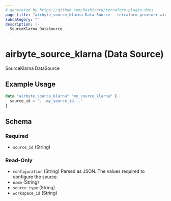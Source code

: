 ```yaml
---
# generated by https://github.com/hashicorp/terraform-plugin-docs
page_title: "airbyte_source_klarna Data Source - terraform-provider-airbyte"
subcategory: ""
description: |-
  SourceKlarna DataSource
---
```


# airbyte_source_klarna (Data Source)

SourceKlarna DataSource

## Example Usage

```terraform
data "airbyte_source_klarna" "my_source_klarna" {
  source_id = "...my_source_id..."
}
```

<!-- schema generated by tfplugindocs -->
## Schema

### Required

- `source_id` (String)

### Read-Only

- `configuration` (String) Parsed as JSON.
The values required to configure the source.
- `name` (String)
- `source_type` (String)
- `workspace_id` (String)


